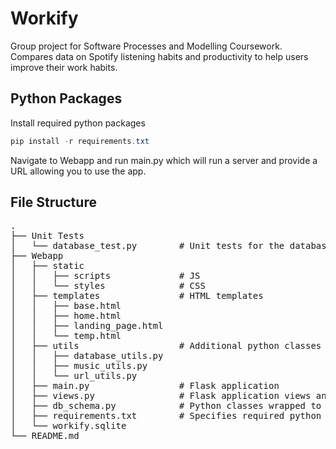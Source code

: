 # Workify
Group project for Software Processes and Modelling Coursework. Compares data on Spotify listening habits and productivity to help users improve their work habits.

## Python Packages
Install required python packages
```powershell
pip install -r requirements.txt
```
Navigate to Webapp and run main.py which will run a server and provide a URL allowing you to use the app.

## File Structure
<pre>
.
├── Unit Tests
│   └── database_test.py        # Unit tests for the database
├── Webapp
│   ├── static
│   │   ├── scripts             # JS
│   │   └── styles              # CSS
│   ├── templates               # HTML templates   
│   │   ├── base.html
│   │   ├── home.html
│   │   ├── landing_page.html
│   │   └── temp.html
│   ├── utils                   # Additional python classes
│   │   ├── database_utils.py
│   │   ├── music_utils.py
│   │   └── url_utils.py
│   ├── main.py                 # Flask application  
│   ├── views.py                # Flask application views and routes
│   ├── db_schema.py            # Python classes wrapped to sqlite database 
│   ├── requirements.txt        # Specifies required python packages 
│   └── workify.sqlite
└── README.md
